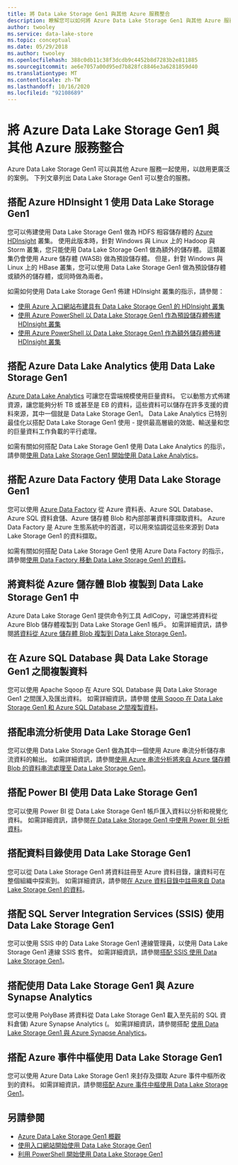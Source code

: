 ```yaml
---
title: 將 Data Lake Storage Gen1 與其他 Azure 服務整合
description: 瞭解您可以如何將 Azure Data Lake Storage Gen1 與其他 Azure 服務整合。
author: twooley
ms.service: data-lake-store
ms.topic: conceptual
ms.date: 05/29/2018
ms.author: twooley
ms.openlocfilehash: 388c0db11c38f3dcdb9c4452b8d7283b2e811885
ms.sourcegitcommit: ae6e7057a00d95ed7b828fc8846e3a6281859d40
ms.translationtype: MT
ms.contentlocale: zh-TW
ms.lasthandoff: 10/16/2020
ms.locfileid: "92108689"
---
```

# <a name="integrating-azure-data-lake-storage-gen1-with-other-azure-services"></a>將 Azure Data Lake Storage Gen1 與其他 Azure 服務整合
Azure Data Lake Storage Gen1 可以與其他 Azure 服務一起使用，以啟用更廣泛的案例。 下列文章列出 Data Lake Storage Gen1 可以整合的服務。

## <a name="use-data-lake-storage-gen1-with-azure-hdinsight"></a>搭配 Azure HDInsight 1 使用 Data Lake Storage Gen1
您可以佈建使用 Data Lake Storage Gen1 做為 HDFS 相容儲存體的 [Azure HDInsight](https://azure.microsoft.com/documentation/learning-paths/hdinsight-self-guided-hadoop-training/) 叢集。 使用此版本時，針對 Windows 與 Linux 上的 Hadoop 與 Storm 叢集，您只能使用 Data Lake Storage Gen1 做為額外的儲存體。 這類叢集仍會使用 Azure 儲存體 (WASB) 做為預設儲存體。 但是，針對 Windows 與 Linux 上的 HBase 叢集，您可以使用 Data Lake Storage Gen1 做為預設儲存體或額外的儲存體，或同時做為兩者。

如需如何使用 Data Lake Storage Gen1 佈建 HDInsight 叢集的指示，請參閱：

* [使用 Azure 入口網站布建具有 Data Lake Storage Gen1 的 HDInsight 叢集](data-lake-store-hdinsight-hadoop-use-portal.md)
* [使用 Azure PowerShell 以 Data Lake Storage Gen1 作為預設儲存體佈建 HDInsight 叢集](data-lake-store-hdinsight-hadoop-use-powershell-for-default-storage.md)
* [使用 Azure PowerShell 以 Data Lake Storage Gen1 作為額外儲存體佈建 HDInsight 叢集](data-lake-store-hdinsight-hadoop-use-powershell.md)

## <a name="use-data-lake-storage-gen1-with-azure-data-lake-analytics"></a>搭配 Azure Data Lake Analytics 使用 Data Lake Storage Gen1
[Azure Data Lake Analytics](../data-lake-analytics/data-lake-analytics-overview.md) 可讓您在雲端規模使用巨量資料。 它以動態方式佈建資源，讓您能夠分析 TB 或甚至是 EB 的資料，這些資料可以儲存在許多支援的資料來源，其中一個就是 Data Lake Storage Gen1。 Data Lake Analytics 已特別最佳化以搭配 Data Lake Storage Gen1 使用 - 提供最高層級的效能、輸送量和您的巨量資料工作負載的平行處理。

如需有關如何搭配 Data Lake Storage Gen1 使用 Data Lake Analytics 的指示，請參閱[使用 Data Lake Storage Gen1 開始使用 Data Lake Analytics](../data-lake-analytics/data-lake-analytics-get-started-portal.md)。

## <a name="use-data-lake-storage-gen1-with-azure-data-factory"></a>搭配 Azure Data Factory 使用 Data Lake Storage Gen1
您可以使用 [Azure Data Factory](https://azure.microsoft.com/services/data-factory/) 從 Azure 資料表、Azure SQL Database、Azure SQL 資料倉儲、Azure 儲存體 Blob 和內部部署資料庫擷取資料。 Azure Data Factory 是 Azure 生態系統中的首選，可以用來協調從這些來源到 Data Lake Storage Gen1 的資料擷取。

如需有關如何搭配 Data Lake Storage Gen1 使用 Azure Data Factory 的指示，請參閱[使用 Data Factory 移動 Data Lake Storage Gen1 的資料](../data-factory/connector-azure-data-lake-store.md)。

## <a name="copy-data-from-azure-storage-blobs-into-data-lake-storage-gen1"></a>將資料從 Azure 儲存體 Blob 複製到 Data Lake Storage Gen1 中
Azure Data Lake Storage Gen1 提供命令列工具 AdlCopy，可讓您將資料從 Azure Blob 儲存體複製到 Data Lake Storage Gen1 帳戶。 如需詳細資訊，請參閱[將資料從 Azure 儲存體 Blob 複製到 Data Lake Storage Gen1](data-lake-store-copy-data-azure-storage-blob.md)。

## <a name="copy-data-between-azure-sql-database-and-data-lake-storage-gen1"></a>在 Azure SQL Database 與 Data Lake Storage Gen1 之間複製資料
您可以使用 Apache Sqoop 在 Azure SQL Database 與 Data Lake Storage Gen1 之間匯入及匯出資料。 如需詳細資訊，請參閱 [使用 Sqoop 在 Data Lake Storage Gen1 和 Azure SQL Database 之間複製資料](data-lake-store-data-transfer-sql-sqoop.md)。

## <a name="use-data-lake-storage-gen1-with-stream-analytics"></a>搭配串流分析使用 Data Lake Storage Gen1
您可以使用 Data Lake Storage Gen1 做為其中一個使用 Azure 串流分析儲存串流資料的輸出。 如需詳細資訊，請參閱[使用 Azure 串流分析將來自 Azure 儲存體 Blob 的資料串流處理至 Data Lake Storage Gen1](data-lake-store-stream-analytics.md)。

## <a name="use-data-lake-storage-gen1-with-power-bi"></a>搭配 Power BI 使用 Data Lake Storage Gen1
您可以使用 Power BI 從 Data Lake Storage Gen1 帳戶匯入資料以分析和視覺化資料。 如需詳細資訊，請參閱[在 Data Lake Storage Gen1 中使用 Power BI 分析資料](data-lake-store-power-bi.md)。

## <a name="use-data-lake-storage-gen1-with-data-catalog"></a>搭配資料目錄使用 Data Lake Storage Gen1
您可以從 Data Lake Storage Gen1 將資料註冊至 Azure 資料目錄，讓資料可在整個組織中探索到。 如需詳細資訊，請參閱[在 Azure 資料目錄中註冊來自 Data Lake Storage Gen1 的資料](data-lake-store-with-data-catalog.md)。

## <a name="use-data-lake-storage-gen1-with-sql-server-integration-services-ssis"></a>搭配 SQL Server Integration Services (SSIS) 使用 Data Lake Storage Gen1
您可以使用 SSIS 中的 Data Lake Storage Gen1 連線管理員，以使用 Data Lake Storage Gen1 連線 SSIS 套件。 如需詳細資訊，請參閱[搭配 SSIS 使用 Data Lake Storage Gen1](/sql/integration-services/connection-manager/azure-data-lake-store-connection-manager)。

## <a name="use-data-lake-storage-gen1-with-azure-synapse-analytics"></a>搭配使用 Data Lake Storage Gen1 與 Azure Synapse Analytics
您可以使用 PolyBase 將資料從 Data Lake Storage Gen1 載入至先前的 SQL 資料倉儲) Azure Synapse Analytics (。 如需詳細資訊，請參閱搭配 [使用 Data Lake Storage Gen1 與 Azure Synapse Analytics](../synapse-analytics/sql-data-warehouse/sql-data-warehouse-load-from-azure-data-lake-store.md)。

## <a name="use-data-lake-storage-gen1-with-azure-event-hubs"></a>搭配 Azure 事件中樞使用 Data Lake Storage Gen1
您可以使用 Azure Data Lake Storage Gen1 來封存及擷取 Azure 事件中樞所收到的資料。 如需詳細資訊，請參閱[搭配 Azure 事件中樞使用 Data Lake Storage Gen1](data-lake-store-archive-eventhub-capture.md)。

## <a name="see-also"></a>另請參閱
* [Azure Data Lake Storage Gen1 概觀](data-lake-store-overview.md)
* [使用入口網站開始使用 Data Lake Storage Gen1](data-lake-store-get-started-portal.md)
* [利用 PowerShell 開始使用 Data Lake Storage Gen1](data-lake-store-get-started-powershell.md)
